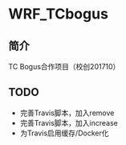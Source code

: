 # WRF_TCbogus

## 简介

TC Bogus合作项目（校创201710）

## TODO

 * 完善Travis脚本，加入remove 
 * 完善Travis脚本，加入increase 
 * 为Travis启用缓存/Docker化 


